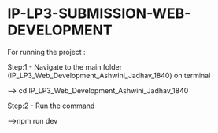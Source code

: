 # IP-LP3-SUBMISSION-WEB-DEVELOPMENT


For running the project :

Step:1 - Navigate to the main folder (IP_LP3_Web_Development_Ashwini_Jadhav_1840) on terminal

--> cd IP_LP3_Web_Development_Ashwini_Jadhav_1840

Step:2 - Run the command

-->npm run dev
